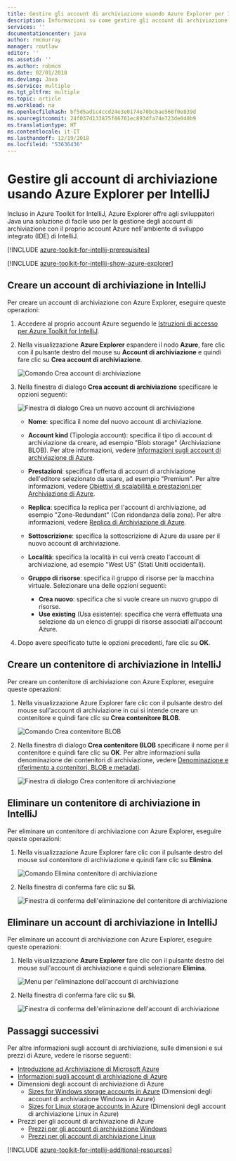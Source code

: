 ```yaml
---
title: Gestire gli account di archiviazione usando Azure Explorer per IntelliJ
description: Informazioni su come gestire gli account di archiviazione di Azure con Azure Explorer per IntelliJ.
services: ''
documentationcenter: java
author: rmcmurray
manager: routlaw
editor: ''
ms.assetid: ''
ms.author: robmcm
ms.date: 02/01/2018
ms.devlang: Java
ms.service: multiple
ms.tgt_pltfrm: multiple
ms.topic: article
ms.workload: na
ms.openlocfilehash: bf5d5ad1c4ccd24e3e0174e70bcbae568f0e839d
ms.sourcegitcommit: 24f037d133875f86761ec893dfa74e723de040b9
ms.translationtype: HT
ms.contentlocale: it-IT
ms.lasthandoff: 12/19/2018
ms.locfileid: "53636436"
---
```

# <a name="manage-storage-accounts-by-using-the-azure-explorer-for-intellij"></a>Gestire gli account di archiviazione usando Azure Explorer per IntelliJ

Incluso in Azure Toolkit for IntelliJ, Azure Explorer offre agli sviluppatori Java una soluzione di facile uso per la gestione degli account di archiviazione con il proprio account Azure nell'ambiente di sviluppo integrato (IDE) di IntelliJ.

[!INCLUDE [azure-toolkit-for-intellij-prerequisites](../includes/azure-toolkit-for-intellij-prerequisites.md)]

[!INCLUDE [azure-toolkit-for-intellij-show-azure-explorer](../includes/azure-toolkit-for-intellij-show-azure-explorer.md)]

## <a name="create-a-storage-account-in-intellij"></a>Creare un account di archiviazione in IntelliJ

Per creare un account di archiviazione con Azure Explorer, eseguire queste operazioni:

1. Accedere al proprio account Azure seguendo le [Istruzioni di accesso per Azure Toolkit for IntelliJ]. 

2. Nella visualizzazione **Azure Explorer** espandere il nodo **Azure**, fare clic con il pulsante destro del mouse su **Account di archiviazione** e quindi fare clic su **Crea account di archiviazione**.

   ![Comando Crea account di archiviazione][CS01]

3. Nella finestra di dialogo **Crea account di archiviazione** specificare le opzioni seguenti:

   ![Finestra di dialogo Crea un nuovo account di archiviazione][CS02]

   * **Nome**: specifica il nome del nuovo account di archiviazione.

   * **Account kind** (Tipologia account): specifica il tipo di account di archiviazione da creare, ad esempio "Blob storage" (Archiviazione BLOB). Per altre informazioni, vedere [Informazioni sugli account di archiviazione di Azure]. 

   * **Prestazioni**: specifica l'offerta di account di archiviazione dell'editore selezionato da usare, ad esempio "Premium". Per altre informazioni, vedere [Obiettivi di scalabilità e prestazioni per Archiviazione di Azure]. 

   * **Replica**: specifica la replica per l'account di archiviazione, ad esempio "Zone-Redundant" (Con ridondanza della zona). Per altre informazioni, vedere [Replica di Archiviazione di Azure]. 

   * **Sottoscrizione**: specifica la sottoscrizione di Azure da usare per il nuovo account di archiviazione.

   * **Località**: specifica la località in cui verrà creato l'account di archiviazione, ad esempio "West US" (Stati Uniti occidentali).

   * **Gruppo di risorse**: specifica il gruppo di risorse per la macchina virtuale. Selezionare una delle opzioni seguenti:
      * **Crea nuovo**: specifica che si vuole creare un nuovo gruppo di risorse.
      * **Use existing** (Usa esistente): specifica che verrà effettuata una selezione da un elenco di gruppi di risorse associati all'account Azure.

4. Dopo avere specificato tutte le opzioni precedenti, fare clic su **OK**.

## <a name="create-a-storage-container-in-intellij"></a>Creare un contenitore di archiviazione in IntelliJ

Per creare un contenitore di archiviazione con Azure Explorer, eseguire queste operazioni:

1. Nella visualizzazione Azure Explorer fare clic con il pulsante destro del mouse sull'account di archiviazione in cui si intende creare un contenitore e quindi fare clic su **Crea contenitore BLOB**.

   ![Comando Crea contenitore BLOB][CC01]

2. Nella finestra di dialogo **Crea contenitore BLOB** specificare il nome per il contenitore e quindi fare clic su **OK**. Per altre informazioni sulla denominazione dei contenitori di archiviazione, vedere [Denominazione e riferimento a contenitori, BLOB e metadati].

   ![Finestra di dialogo Crea contenitore di archiviazione][CC02]

## <a name="delete-a-storage-container-in-intellij"></a>Eliminare un contenitore di archiviazione in IntelliJ

Per eliminare un contenitore di archiviazione con Azure Explorer, eseguire queste operazioni:

1. Nella visualizzazione Azure Explorer fare clic con il pulsante destro del mouse sul contenitore di archiviazione e quindi fare clic su **Elimina**.

   ![Comando Elimina contenitore di archiviazione][DC01]

2. Nella finestra di conferma fare clic su **Sì**.

   ![Finestra di conferma dell'eliminazione del contenitore di archiviazione][DC02]

## <a name="delete-a-storage-account-in-intellij"></a>Eliminare un account di archiviazione in IntelliJ

Per eliminare un account di archiviazione con Azure Explorer, eseguire queste operazioni:

1. Nella visualizzazione **Azure Explorer** fare clic con il pulsante destro del mouse sull'account di archiviazione e quindi selezionare **Elimina**.

   ![Menu per l'eliminazione dell'account di archiviazione][DS01]

2. Nella finestra di conferma fare clic su **Sì**.

   ![Finestra di conferma dell'eliminazione dell'account di archiviazione][DS02]

## <a name="next-steps"></a>Passaggi successivi

Per altre informazioni sugli account di archiviazione, sulle dimensioni e sui prezzi di Azure, vedere le risorse seguenti:

* [Introduzione ad Archiviazione di Microsoft Azure]
* [Informazioni sugli account di archiviazione di Azure]
* Dimensioni degli account di archiviazione di Azure
  * [Sizes for Windows storage accounts in Azure] (Dimensioni degli account di archiviazione Windows in Azure)
  * [Sizes for Linux storage accounts in Azure] (Dimensioni degli account di archiviazione Linux in Azure)
* Prezzi per gli account di archiviazione di Azure
  * [Prezzi per gli account di archiviazione Windows]
  * [Prezzi per gli account di archiviazione Linux]

[!INCLUDE [azure-toolkit-for-intellij-additional-resources](../includes/azure-toolkit-for-intellij-additional-resources.md)]

<!-- URL List -->

[Istruzioni di accesso per Azure Toolkit for IntelliJ]: ./azure-toolkit-for-intellij-sign-in-instructions.md
[Introduzione ad Archiviazione di Microsoft Azure]: /azure/storage/storage-introduction
[Informazioni sugli account di archiviazione di Azure]: /azure/storage/storage-create-storage-account
[Replica di Archiviazione di Azure]: /azure/storage/storage-redundancy
[Obiettivi di scalabilità e prestazioni per Archiviazione di Azure]: /azure/storage/storage-scalability-targets
[Denominazione e riferimento a contenitori, BLOB e metadati]: http://go.microsoft.com/fwlink/?LinkId=255555

[Sizes for Windows storage accounts in Azure]: /azure/virtual-machines/virtual-machines-windows-sizes (Dimensioni degli account di archiviazione Windows in Azure)
[Sizes for Linux storage accounts in Azure]: /azure/virtual-machines/virtual-machines-linux-sizes (Dimensioni degli account di archiviazione Linux in Azure)
[Prezzi per gli account di archiviazione Windows]: https://azure.microsoft.com/pricing/details/virtual-machines/windows/
[Prezzi per gli account di archiviazione Linux]: https://azure.microsoft.com/pricing/details/virtual-machines/linux/

<!-- IMG List -->

[CS01]: media/azure-toolkit-for-intellij-managing-storage-accounts-using-azure-explorer/CS01.png
[CS02]: media/azure-toolkit-for-intellij-managing-storage-accounts-using-azure-explorer/CS02.png
[CC01]: media/azure-toolkit-for-intellij-managing-storage-accounts-using-azure-explorer/CC01.png
[CC02]: media/azure-toolkit-for-intellij-managing-storage-accounts-using-azure-explorer/CC02.png

[DS01]: media/azure-toolkit-for-intellij-managing-storage-accounts-using-azure-explorer/DS01.png
[DS02]: media/azure-toolkit-for-intellij-managing-storage-accounts-using-azure-explorer/DS02.png
[DC01]: media/azure-toolkit-for-intellij-managing-storage-accounts-using-azure-explorer/DC01.png
[DC02]: media/azure-toolkit-for-intellij-managing-storage-accounts-using-azure-explorer/DC02.png
